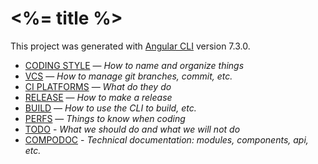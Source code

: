 # <%= title %>

This project was generated with [Angular CLI](https://github.com/angular/angular-cli) version 7.3.0.

* [CODING STYLE] — *How to name and organize things*
* [VCS] — *How to manage git branches, commit, etc.*
* [CI PLATFORMS] — *What do they do*
* [RELEASE] — *How to make a release*
* [BUILD] — *How to use the CLI to build, etc.*
* [PERFS] — *Things to know when coding*
* [TODO] - *What we should do and what we will not do*
* [COMPODOC] - *Technical documentation: modules, components, api, etc.*


[CODING STYLE]: docs/style.md
[VCS]: docs/vcs.md
[CI PLATFORMS]: docs/platforms.md
[RELEASE]: docs/release.md
[BUILD]: docs/build.md
[PERFS]: docs/perfs.md
[TODO]: docs/todo.md
[COMPODOC]: public/compodoc/
